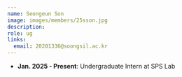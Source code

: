 ```yaml
---
name: Seongeun Son
image: images/members/25sson.jpg
description: 
role: ug
links:
  email: 20201336@soongsil.ac.kr
---
```


- **Jan. 2025 - Present**: Undergraduate Intern at SPS Lab
